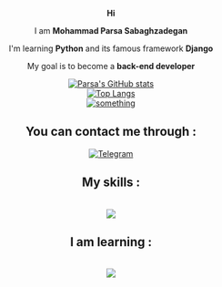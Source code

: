 <div align = center>
  
  
  **Hi**
  
  I am **Mohammad Parsa Sabaghzadegan**
  
  I'm learning **Python** and its famous framework **Django** 
  
  My goal is to become a **back-end developer** 
  
  
  [![Parsa's GitHub stats](https://github-readme-stats.vercel.app/api?username=ParsaSabagh&theme=tokyonight&show_icons=true)](https://github.com/ParsaSabagh)
  </br>
  [![Top Langs](https://github-readme-stats.vercel.app/api/top-langs/?username=ParsaSabagh&layout=compact&theme=tokyonight&show_icons=true)](https://github.com/ParsaSabagh)
  </br>
  [![something](https://github-readme-streak-stats.herokuapp.com/?user=ParsaSabagh&theme=tokyonight&show_icons=true)](https://github.com/ParsaSabagh)
  
  <h2>
    You can contact me through : 
  </h2> 
  
  <!--
  [![LinkedIn][2.2]][2]
  [![Instagram][3.2]][3]
  -->
  [![Telegram][4.2]][4]

  [2.2]: https://s4.uupload.ir/files/linkedin_amwn.png
  [3.2]: https://s4.uupload.ir/files/instagram_6djz.png
  [4.2]: https://s4.uupload.ir/files/telegram_q47u.png

  [2]: https://www.linkedin.com/in/
  [3]: https://www.instagram.com
  [4]: https://telegram.me/ParsaSabagh
  
  
  <h2>
    My skills : 
  </h2> 
  
  </br>
  
  <img src="https://skillicons.dev/icons?i=vscode,html,css,python,git,github" />
  
  
  <h2>
    I am learning : 
  </h2> 
  
  </br>
  
  <img src="https://skillicons.dev/icons?i=linux,django,flask,mysql,redis,mongodb,docker" />


</div>

